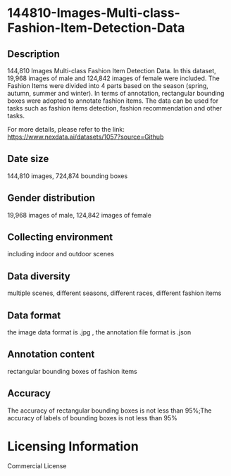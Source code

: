 # 144810-Images-Multi-class-Fashion-Item-Detection-Data


## Description
144,810 Images Multi-class Fashion Item Detection Data. In this dataset, 19,968 images of male and 124,842 images of female were included. The Fashion Items were divided into 4 parts based on the season (spring, autumn, summer and winter). In terms of annotation, rectangular bounding boxes were adopted to annotate fashion items. The data can be used for tasks such as fashion items detection, fashion recommendation and other tasks.

For more details, please refer to the link: https://www.nexdata.ai/datasets/1057?source=Github


## Date size
144,810 images, 724,874 bounding boxes

## Gender distribution
19,968 images of male, 124,842 images of female

## Collecting environment
including indoor and outdoor scenes

## Data diversity
multiple scenes, different seasons, different races, different fashion items

## Data format
the image data format is .jpg , the annotation file format is .json

## Annotation content
rectangular bounding boxes of fashion items

## Accuracy
The accuracy of rectangular bounding boxes is not less than 95%;The accuracy of labels of bounding boxes is not less than 95%

# Licensing Information
Commercial License
